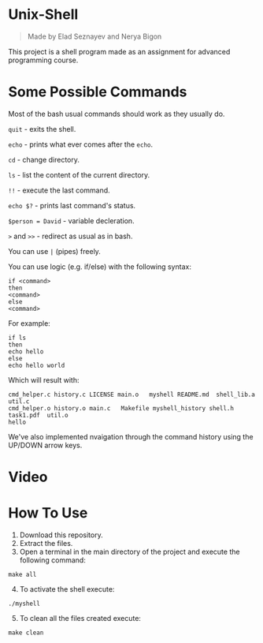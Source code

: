 # Unix-Shell
> Made by Elad Seznayev and Nerya Bigon


This project is a shell program made as an assignment for advanced programming course.

# Some Possible Commands

Most of the bash usual commands should work as they usually do.

`quit` - exits the shell.

`echo` - prints what ever comes after the `echo`.

`cd` - change directory.  

`ls` - list the content of the current directory.

`!!` - execute the last command.

`echo $?` - prints last command's status.

`$person = David` - variable decleration.

`>` and `>>` - redirect as usual as in bash.

You can use `|` (pipes) freely.  

You can use logic (e.g. if/else) with the following syntax:
```
if <command>
then
<command>
else
<command>
```
For example:  
```
if ls
then
echo hello
else
echo hello world
```
Which will result with:
```
cmd_helper.c history.c LICENSE main.o   myshell README.md  shell_lib.a  util.c 
cmd_helper.o history.o main.c   Makefile myshell_history shell.h  task1.pdf  util.o
hello
```
We've also implemented nvaigation through the command history using the UP/DOWN arrow keys. 

# Video



# How To Use
1. Download this repository.
2. Extract the files.
3. Open a terminal in the main directory of the project and execute the following command:
```
make all
```
4. To activate the shell execute:
```
./myshell
```

5. To clean all the files created execute:
```
make clean
```

